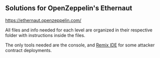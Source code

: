 ## Solutions for OpenZeppelin's Ethernaut

https://ethernaut.openzeppelin.com/

All files and info needed for each level are organized in their respective folder with instructions inside the files.

The only tools needed are the console, and [Remix IDE](https://remix.ethereum.org/) for some attacker contract deployments.
